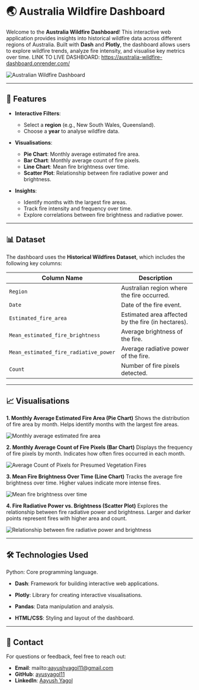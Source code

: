
# 🌏 Australia Wildfire Dashboard
Welcome to the **Australia Wildfire Dashboard**! This interactive web application provides insights into historical wildfire data across different regions of Australia. Built with **Dash** and **Plotly**, the dashboard allows users to explore wildfire trends, analyze fire intensity, and visualise key metrics over time.
LINK TO LIVE DASHBOARD: https://australia-wildfire-dashboard.onrender.com/

![Australian Wildfire Dashboard](https://github.com/ayusyagol11/Wildfire_Australia/blob/main/SC/SCR-20250421-iaaz.png)

---

## 🚀 Features

- **Interactive Filters**:
  - Select a **region** (e.g., New South Wales, Queensland).
  - Choose a **year** to analyse wildfire data.
  
- **Visualisations**:
  - **Pie Chart**: Monthly average estimated fire area.
  - **Bar Chart**: Monthly average count of fire pixels.
  - **Line Chart**: Mean fire brightness over time.
  - **Scatter Plot**: Relationship between fire radiative power and brightness.


- **Insights**:
  - Identify months with the largest fire areas.
  - Track fire intensity and frequency over time.
  - Explore correlations between fire brightness and radiative power.

---

## 📊 Dataset

The dashboard uses the **Historical Wildfires Dataset**, which includes the following key columns:

| Column Name                     | Description                                      |
|---------------------------------|--------------------------------------------------|
| `Region`                        | Australian region where the fire occurred.       |
| `Date`                          | Date of the fire event.                          |
| `Estimated_fire_area`           | Estimated area affected by the fire (in hectares).|
| `Mean_estimated_fire_brightness`| Average brightness of the fire.                  |
| `Mean_estimated_fire_radiative_power` | Average radiative power of the fire.        |
| `Count`                         | Number of fire pixels detected.                  |

---

## 📈 Visualisations
**1. Monthly Average Estimated Fire Area (Pie Chart)**
Shows the distribution of fire area by month.
Helps identify months with the largest fire areas.

<img src="https://github.com/ayusyagol11/Wildfire_Australia/blob/main/SC/SCR-20250421-iczt.png" alt="Monthly average estimated fire area">

**2. Monthly Average Count of Fire Pixels (Bar Chart)**
Displays the frequency of fire pixels by month.
Indicates how often fires occurred in each month.

<img src="https://github.com/ayusyagol11/Wildfire_Australia/blob/main/SC/SCR-20250421-idcc.png" alt="Average Count of Pixels for Presumed Vegetation Fires">

**3. Mean Fire Brightness Over Time (Line Chart)**
Tracks the average fire brightness over time.
Higher values indicate more intense fires.

<img src="https://github.com/ayusyagol11/Wildfire_Australia/blob/main/SC/SCR-20250421-iddi.png" alt="Mean fire brightness over time">

**4. Fire Radiative Power vs. Brightness (Scatter Plot)**
Explores the relationship between fire radiative power and brightness.
Larger and darker points represent fires with higher area and count.

<img src="https://github.com/ayusyagol11/Wildfire_Australia/blob/main/SC/SCR-20250421-idem.png" alt="Relationship between fire radiative power and brightness">

---

## 🛠️ Technologies Used
Python: Core programming language.

- **Dash**: Framework for building interactive web applications.

- **Plotly**: Library for creating interactive visualisations.

- **Pandas**: Data manipulation and analysis.

- **HTML/CSS**: Styling and layout of the dashboard.

---

## 📧 Contact
For questions or feedback, feel free to reach out:
- **Email**: mailto:aayushyagol11@gmail.com
- **GitHub**: [ayusyagol11](https://github.com/ayusyagol11)
- **LinkedIn**: [Aayush Yagol](https://www.linkedin.com/in/aayush-yagol-046874145/)
